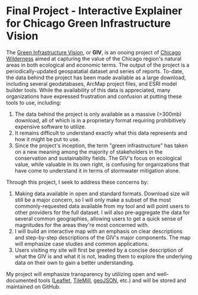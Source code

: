 # Final Project - Interactive Explainer for Chicago Green Infrastructure Vision

The [Green Infrastructure Vision](http://www.cmap.illinois.gov/livability/open-space/green-infrastructure-vision), or **GIV**, is an onoing project of [Chicago Wilderness](http://www.chicagowilderness.org/) aimed at capturing the value of the Chicago region's natural areas in both ecological and economic terms. The output of the project is a periodically-updated geospatatial dataset and series of reports. To-date, the data behind the project has been made available as a large download, including several geodatabases, ArcMap project files, and ESRI model builder tools. While the availability of this data is appreciated, many organizations have expressed frustration and confusion at putting these tools to use, including: 

1. The data behind the project is only available as a massive (>300mb) download, all of which is in a proprietary format requiring prohibitively expensive software to utilize.
2. It remains difficult to understand exactly what this data represents and how it might be put to use. 
3. Since the project's inception, the term "green infrastructure" has taken on a new meaning among the majority of stakeholders in the conservation and sustainability fields. The GIV's focus on ecological value, while valuable in its own right, is confusing for organizations that have come to understand it in terms of stormwater mitigation alone. 

Through this project, I seek to address these concerns by: 

1. Making data available in open and standard formats. Download size will still be a major concern, so I will only make a subset of the most commonly-requested data available from my tool and will point users to other providers for the full dataset. I will also pre-aggregate the data for several common geographies, allowing users to get a quick sense of magnitudes for the areas they're most concerned with. 
2. I will build an interactive map with an emphasis on clear descriptions and step-by-step descriptions of the GIV's major components. The map will emphasize case studies and common applications. 
3. Users visiting my site will first be greeted by a concise description of what the GIV is and what it is not, leading them to explore the underlying data on their own to gain a better understanding. 

My project will emphasize transparency by utilizing open and well-documented tools ([Leaflet](http://leafletjs.com/), [TileMill](https://github.com/mapbox/tilemill), [geoJSON](http://geojson.org/), etc.) and will be stored and maintained on GitHub. 